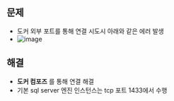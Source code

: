 ## 문제
- 도커 외부 포트를 통해 연결 시도시 아래와 같은 에러 발생
- ![image](https://user-images.githubusercontent.com/61215550/167341769-36b51367-46ff-4d8f-9b67-1ad8581adafe.png) 

## 해결 
- __도커 컴포즈__ 를 통해 연결 해결
- 기본 sql server 엔진 인스턴스는 tcp 포트 1433에서 수행
